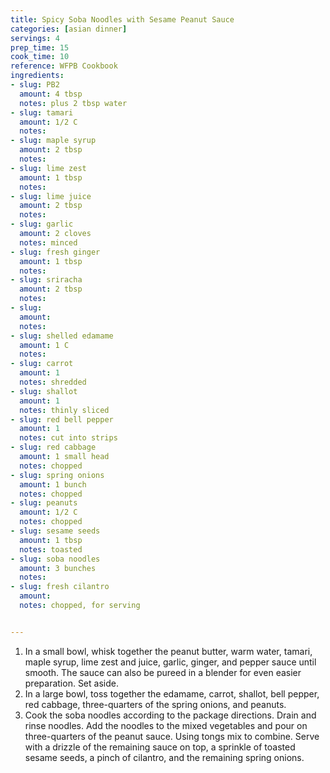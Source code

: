 ```yaml
---
title: Spicy Soba Noodles with Sesame Peanut Sauce
categories: [asian dinner]
servings: 4
prep_time: 15
cook_time: 10
reference: WFPB Cookbook
ingredients:
- slug: PB2
  amount: 4 tbsp
  notes: plus 2 tbsp water
- slug: tamari
  amount: 1/2 C
  notes:
- slug: maple syrup
  amount: 2 tbsp
  notes:
- slug: lime zest
  amount: 1 tbsp
  notes:
- slug: lime juice
  amount: 2 tbsp
  notes:
- slug: garlic
  amount: 2 cloves
  notes: minced
- slug: fresh ginger
  amount: 1 tbsp
  notes:
- slug: sriracha
  amount: 2 tbsp
  notes:
- slug:
  amount:
  notes:
- slug: shelled edamame
  amount: 1 C
  notes:
- slug: carrot
  amount: 1
  notes: shredded
- slug: shallot
  amount: 1
  notes: thinly sliced
- slug: red bell pepper
  amount: 1
  notes: cut into strips
- slug: red cabbage
  amount: 1 small head
  notes: chopped
- slug: spring onions
  amount: 1 bunch
  notes: chopped
- slug: peanuts
  amount: 1/2 C
  notes: chopped
- slug: sesame seeds
  amount: 1 tbsp
  notes: toasted
- slug: soba noodles
  amount: 3 bunches
  notes:
- slug: fresh cilantro
  amount:
  notes: chopped, for serving


---
```


1. In a small bowl, whisk together the peanut butter, warm water, tamari, maple syrup, lime zest and juice, garlic, ginger, and pepper sauce until smooth. The sauce can also be pureed in a blender for even easier preparation. Set aside.
2. In a large bowl, toss together the edamame, carrot, shallot, bell pepper, red cabbage, three-quarters of the spring onions, and peanuts.
3. Cook the soba noodles according to the package directions. Drain and rinse noodles. Add the noodles to the mixed vegetables and pour on three-quarters of the peanut sauce. Using tongs mix to combine. Serve with a drizzle of the remaining sauce on top, a sprinkle of toasted sesame seeds, a pinch of cilantro, and the remaining spring onions.
